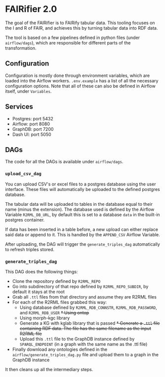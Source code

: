 # FAIRifier 2.0

The goal of the FAIRifier is to FAIRify tabular data. 
This tooling focuses on the I and R of FAIR, and achieves this by turning tabular data into RDF data.

The tool is based on a few pipelines defined in python files (under `airflow/dags`), 
which are responsible for different parts of the transformation.

## Configuration

Configuration is mostly done through environment variables, which are loaded into the Airflow workers.
`.env.example` has a list of all the necessary configuration options. 
Note that all of these can also be defined in Airflow itself, under `Variables`.

## Services

* Postgres: port 5432
* Airflow: port 8080
* GraphDB: port 7200
* Dash UI: port 5050

## DAGs

The code for all the DAGs is available under `airflow/dags`.

### `upload_csv_dag`

You can upload CSV's or excel files to a postgres database using the user interface.
These files will automatically be uploaded to the defined postgres database.

The tabular data will be uploaded to tables in the database equal to their name (minus the extension). 
The database used is defined by the Airflow Variable `R2RML_DB_URL`, by default this is set to a 
database `data` in the built-in postgres container.

If data has been inserted in a table before, a new upload can either replace said data or append to it.
This is handled by the `APPEND_CSV` Airflow Variable.

After uploading, the DAG will trigger the `generate_triples_dag` automatically to refresh triples stored.

### `generate_triples_dag`

This DAG does the following things:

* Clone the repository defined by `R2RML_REPO`
* Go into subdirectory of that repo defined by `R2RML_REPO_SUBDIR`, by default it stays at the root
* Grab all `.ttl` files from that directory and assume they are R2RML files
* For each of the R2RML files grabbed this way:
    * Using database defined by `R2RML_RDB_CONNSTR`, `R2RML_RDB_PASSWORD`, and `R2RML_RDB_USER`
    ~~* Using ontop~~
    * Using morph-kgc library
    * Generate a KG with kglab library that is passed 
    ~~* Generate a `.ttl` file containing RDF data. The file has the same filename as the input R2RML file~~
    * Upload this `.ttl` file to the GraphDB instance defined by `SPARQL_ENDPOINT` (in a graph with the same name as the .ttl file)
* Finally download any ontologies defined in the `airflow/generate_triples_dag.py` file and upload them to a graph in the GraphDB instance

It then cleans up all the intermediary steps.
